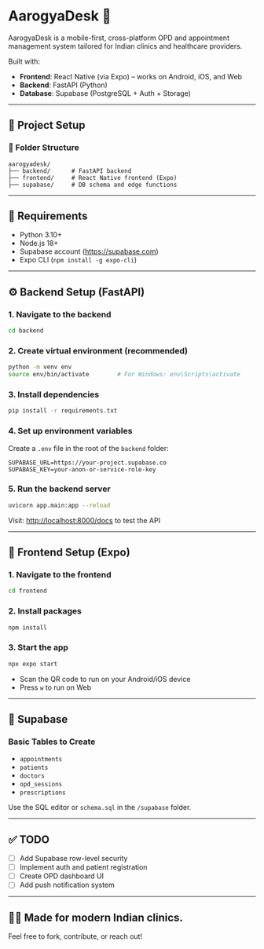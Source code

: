 # AarogyaDesk 🏥

AarogyaDesk is a mobile-first, cross-platform OPD and appointment management system tailored for Indian clinics and healthcare providers.

Built with:
- **Frontend**: React Native (via Expo) – works on Android, iOS, and Web
- **Backend**: FastAPI (Python)
- **Database**: Supabase (PostgreSQL + Auth + Storage)

---

## 🚀 Project Setup

### 📁 Folder Structure

```
aarogyadesk/
├── backend/      # FastAPI backend
├── frontend/     # React Native frontend (Expo)
├── supabase/     # DB schema and edge functions
```

---

## 🧠 Requirements

- Python 3.10+
- Node.js 18+
- Supabase account (https://supabase.com)
- Expo CLI (`npm install -g expo-cli`)

---

## ⚙️ Backend Setup (FastAPI)

### 1. Navigate to the backend

```bash
cd backend
```

### 2. Create virtual environment (recommended)

```bash
python -m venv env
source env/bin/activate        # For Windows: env\Scripts\activate
```

### 3. Install dependencies

```bash
pip install -r requirements.txt
```

### 4. Set up environment variables

Create a `.env` file in the root of the `backend` folder:

```env
SUPABASE_URL=https://your-project.supabase.co
SUPABASE_KEY=your-anon-or-service-role-key
```

### 5. Run the backend server

```bash
uvicorn app.main:app --reload
```

Visit: [http://localhost:8000/docs](http://localhost:8000/docs) to test the API

---

## 📱 Frontend Setup (Expo)

### 1. Navigate to the frontend

```bash
cd frontend
```

### 2. Install packages

```bash
npm install
```

### 3. Start the app

```bash
npx expo start
```

- Scan the QR code to run on your Android/iOS device
- Press `w` to run on Web

---

## 🔗 Supabase

### Basic Tables to Create

- `appointments`
- `patients`
- `doctors`
- `opd_sessions`
- `prescriptions`

Use the SQL editor or `schema.sql` in the `/supabase` folder.

---

## ✅ TODO

- [ ] Add Supabase row-level security
- [ ] Implement auth and patient registration
- [ ] Create OPD dashboard UI
- [ ] Add push notification system

---

## 👨‍⚕️ Made for modern Indian clinics.

Feel free to fork, contribute, or reach out!

